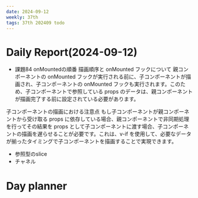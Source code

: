 ```yaml
---
date: 2024-09-12
weekly: 37th
tags: 37th 202409 todo
---
```

# Daily Report(2024-09-12)
- 課題84
onMountedの順番
描画順序と onMounted フックについて
親コンポーネントの onMounted フックが実行される前に、子コンポーネントが描画され、子コンポーネントの onMounted フックも実行されます。このため、子コンポーネントで参照している props のデータは、親コンポーネントが描画完了する前に設定されている必要があります。

子コンポーネントの描画における注意点
もし子コンポーネントが親コンポーネントから受け取る props に依存している場合、親コンポーネントで非同期処理を行ってその結果を props として子コンポーネントに渡す場合、子コンポーネントの描画を遅らせることが必要です。これは、v-if を使用して、必要なデータが揃ったタイミングで子コンポーネントを描画することで実現できます。

- 参照型のslice
- チャネル
# Day planner
